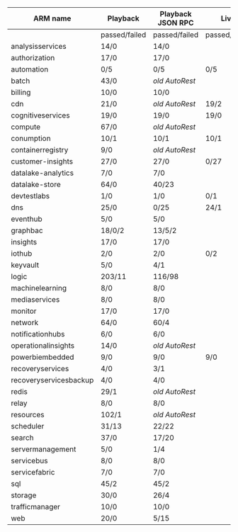 |ARM name              |Playback     |Playback JSON RPC|Live         |Live JSON RPC |PS Live      |
|----------------------|-------------|-----------------|-------------|--------------|-------------|
|                      |passed/failed|passed/failed    |passed/failed|passed/failed |passed/failed|
|analysisservices      |14/0         |14/0             |             |              |4/4          |
|authorization         |17/0         |17/0             |             |3/12          |             |
|automation            |0/5          |0/5              |0/5          |              |62/3         |
|batch                 |43/0         |_old AutoRest_   |             |              |150/32       |
|billing               |10/0         |10/0             |             |              |0/10         |
|cdn                   |21/0         |_old AutoRest_   |19/2         |              |1/18         |
|cognitiveservices     |19/0         |19/0             |19/0         |              |1/11         |
|compute               |67/0         |_old AutoRest_   |             |_old AutoRest_|             |
|conumption            |10/1         |10/1             |10/1         |              |3/6          |
|containerregistry     |9/0          |_old AutoRest_   |             |_old AutoRest_|1/2          |
|customer-insights     |27/0         |27/0             |0/27         |0/27          |             |
|datalake-analytics    |7/0          |7/0              |             |              |0/18         |
|datalake-store        |64/0         |40/23            |             |32/31         |14/0         |
|devtestlabs           |1/0          |1/0              |0/1          |              |0/5          |
|dns                   |25/0         |0/25             |24/1         |              |1/42         |
|eventhub              |5/0          |5/0              |             |0/5           |1/4          |
|graphbac              |18/0/2       |13/5/2           |             |0/18/2        |             |
|insights              |17/0         |17/0             |             |              |32/34        |
|iothub                |2/0          |2/0              |0/2          |0/2           |0/1          |
|keyvault              |5/0          |4/1              |             |              |17/10        |
|logic                 |203/11       |116/98           |             |14/152/48     |45/19        |
|machinelearning       |8/0          |8/0              |             |              |0/8          |
|mediaservices         |8/0          |8/0              |             |_old commit_  |1/1          |
|monitor               |17/0         |17/0             |             |              |             |
|network               |64/0         |60/4             |             |              |1/62         |
|notificationhubs      |6/0          |6/0              |             |              |1/3          |
|operationalinsights   |14/0         |_old AutoRest_   |             |              |1/12         |
|powerbiembedded       |9/0          |9/0              |9/0          |              |8/0          |
|recoveryservices      |4/0          |3/1              |             |              |0/1          |
|recoveryservicesbackup|4/0          |4/0              |             |              |0/25         |
|redis                 |29/1         |_old AutoRest_   |             |_old AutoRest_|9/3          |
|relay                 |8/0          |8/0              |             |              |1/5          |
|resources             |102/1        |_old AutoRest_   |             |              |59/80        |
|scheduler             |31/13        |22/22            |             |              |8/0          |
|search                |37/0         |17/20            |             |              |             |
|servermanagement      |5/0          |1/4              |             |              |0/3          |
|servicebus            |8/0          |8/0              |             |              |1/6          |
|servicefabric         |7/0          |7/0              |             |              |0/10         |
|sql                   |45/2         |45/2             |             |0/46          |45/144       |
|storage               |30/0         |26/4             |             |              |9/3          |
|trafficmanager        |10/0         |10/0             |             |              |4/41         |
|web                   |20/0         |5/15             |             |              |0/40         |
